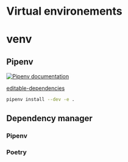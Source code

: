 # Virtual environements 


# venv

## Pipenv

<a href="https://pipenv-fork.readthedocs.io" target="_blank">
	<img src="https://readthedocs.org/projects/pipenv-fork/badge/?version=latest" alt="Pipenv documentation"/>
</a>

[editable-dependencies](https://pipenv-fork.readthedocs.io/en/latest/basics.html#editable-dependencies-e-g-e)


```bash
pipenv install --dev -e .
```

## Dependency manager


### Pipenv

### Poetry

<badge-stars repo='python-poetry/poetry'></badge-stars> <badge-doc href="https://python-poetry.org/docs/"></badge-doc>

